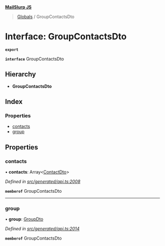 **[MailSlurp JS](../README.md)**

> [Globals](../README.md) / GroupContactsDto

# Interface: GroupContactsDto

**`export`** 

**`interface`** GroupContactsDto

## Hierarchy

* **GroupContactsDto**

## Index

### Properties

* [contacts](groupcontactsdto.md#contacts)
* [group](groupcontactsdto.md#group)

## Properties

### contacts

•  **contacts**: Array\<[ContactDto](contactdto.md)>

*Defined in [src/generated/api.ts:2008](https://github.com/mailslurp/mailslurp-client/blob/751f7bb/src/generated/api.ts#L2008)*

**`memberof`** GroupContactsDto

___

### group

•  **group**: [GroupDto](groupdto.md)

*Defined in [src/generated/api.ts:2014](https://github.com/mailslurp/mailslurp-client/blob/751f7bb/src/generated/api.ts#L2014)*

**`memberof`** GroupContactsDto
